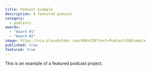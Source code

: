 ```yaml
---
title: Podcast Example
description: A featured podcast
category:
  - podcasts
awards:
  - "Award #1"
  - "Award #2"
image: https://via.placeholder.com/480x320?text=Podcast%20Example
published: true
featured: true
---
```

This is an example of a featured podcast project.
